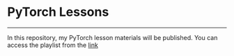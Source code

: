 # PyTorch Lessons
------
In this repository, my PyTorch lesson materials will be published. You can access the playlist from the [link](bit.ly/pytorch_eruimdas)
